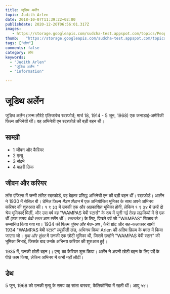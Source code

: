 ```yaml
---
title: जूडिथ अर्लेन 
topic: Judith Arlen
date: 2018-10-07T11:39:22+02:00
publishdate: 2020-12-20T06:56:01.317Z
images: 
   - https://storage.googleapis.com/sudcha-test.appspot.com/topics/People/judith_arlen/1.jpeg
thumb:   "https://storage.googleapis.com/sudcha-test.appspot.com/topics/People/judith_arlen/thumb.jpeg"
tags: ["लोग"]
comments: false
category: लोग
keywords: 
  - "Judith Arlen"
  - "जूडिथ अर्लेन "
  - "information"

---
```

<h1> जूडिथ अर्लेन </h1> <p> जूडिथ अर्लेन (जन्म लौरेटे एलिजाबेथ रदरफोर्ड; मार्च 18, 1914 - 5 जून, 1968) एक कनाडाई-अमेरिकी फिल्म अभिनेत्री थीं। वह अभिनेत्री एन रदरफोर्ड की बड़ी बहन थी। </p> <h2> सामग्री </h2> <ul> <li> 1 जीवन और कैरियर </li> <li> 2 मृत्यु </li> <li> 3 संदर्भ </li> <li> 4 बाहरी लिंक </li> </ul> <h2> जीवन और करियर </h2> <p> लॉस एंजिल्स में जन्मी लॉरेट रदरफोर्ड, वह बेहतर प्रसिद्ध अभिनेत्री एन की बड़ी बहन थीं। रदरफोर्ड। आर्लेन ने 1930 में सेसिल बी। डेमिल फिल्म <i> मैडम शैतान </i> में एक अनियोजित भूमिका के साथ अपने अभिनय करियर की शुरुआत की। १ ९ ३३ में उनकी एक और अप्रकाशित भूमिका होगी, लेकिन १ ९ ३४ में उन्हें दो श्रेय भूमिकाएँ मिलीं, और उस वर्ष वह "WAMPAS बेबी स्टार्स" के रूप में चुनी गई तेरह लड़कियों में से एक थीं (उस समय <i> बेबी स्टार </i> आम स्लैंग थीं। <i> स्टारलेट </i>) के लिए, पिछले वर्ष जो "WAMPAS" खिताब से सम्मानित किया गया था। 1934 की फिल्म <i> चुंबन और मेक-अप </i>, कैरी ग्रांट और सह-कलाकार साथी 1934 "WAMPAS बेबी स्टार" ल्यूसीली लंड, अभिनय किया Arlen की अंतिम फ़िल्म के बगल में किया जाएगा जो। <I> युवा और सुंदर </i> में उनकी एक छोटी भूमिका थी, जिसमें उन्होंने "WAMPAS बेबी स्टार" की भूमिका निभाई, जिसके बाद उनके अभिनय करियर की शुरुआत हुई। </p> <p> 1935 में, उनकी छोटी बहन (। एन) का कैरियर शुरू किया। अर्लेन ने अपनी छोटी बहन के लिए पर्दे के पीछे काम किया, लेकिन अभिनय में कभी नहीं लौटी। </p> <h2> डेथ </h2> <p> 5 जून, 1968 को उनकी मृत्यु के समय वह सांता बारबरा, कैलिफोर्निया में रहती थीं। आयु ५४। </p> 